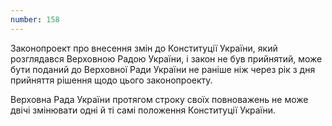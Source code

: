 ```yaml
---
number: 158
---
```


Законопроект про внесення змін до Конституції України, який розглядався Верховною Радою України, і закон не був
прийнятий, може бути поданий до Верховної Ради України не раніше ніж через рік з дня прийняття рішення щодо цього
законопроекту.

Верховна Рада України протягом строку своїх повноважень не може двічі змінювати одні й ті самі положення Конституції
України.
